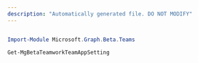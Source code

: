 ```yaml
---
description: "Automatically generated file. DO NOT MODIFY"
---
```


```powershell

Import-Module Microsoft.Graph.Beta.Teams

Get-MgBetaTeamworkTeamAppSetting

```